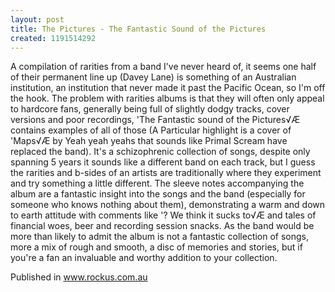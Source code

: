 ```yaml
---
layout: post
title: The Pictures - The Fantastic Sound of the Pictures
created: 1191514292
---
```

A compilation of rarities from a band I've never heard of, it seems one half of their permanent line up (Davey Lane) is something of an Australian institution, an institution that never made it past the Pacific Ocean, so I'm off the hook. The problem with rarities albums is that they will often only appeal to hardcore fans, generally being full of slightly dodgy tracks, cover versions and poor recordings, 'The Fantastic sound of the Pictures√Æ contains examples of all of those (A Particular highlight is a cover of 'Maps√Æ by Yeah yeah yeahs that sounds like Primal Scream have replaced the band). It's a schizophrenic collection of songs, despite only spanning 5 years it sounds like a different band on each track, but I guess the rarities and b-sides of an artists are traditionally where they experiment and try something a little different. The sleeve notes accompanying the album are a fantastic insight into the songs and the band (especially for someone who knows nothing about them), demonstrating a warm and down to earth attitude with comments like '? We think it sucks to√Æ and tales of financial woes, beer and recording session snacks. As the band would be more than likely to admit the album is not a fantastic collection of songs, more a mix of rough and smooth, a disc of memories and stories, but if you're a fan an invaluable and worthy addition to your collection.


Published in www.rockus.com.au
